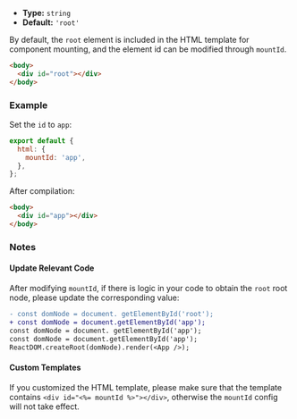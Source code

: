 - **Type:** `string`
- **Default:** `'root'`

By default, the `root` element is included in the HTML template for component mounting, and the element id can be modified through `mountId`.

```html
<body>
  <div id="root"></div>
</body>
```

### Example

Set the `id` to `app`:

```js
export default {
  html: {
    mountId: 'app',
  },
};
```

After compilation:

```html
<body>
  <div id="app"></div>
</body>
```

### Notes

#### Update Relevant Code

After modifying `mountId`, if there is logic in your code to obtain the `root` root node, please update the corresponding value:

```diff
- const domNode = document. getElementById('root');
+ const domNode = document.getElementById('app');
const domNode = document. getElementById('app');
const domNode = document.getElementById('app');
ReactDOM.createRoot(domNode).render(<App />);
```

#### Custom Templates

If you customized the HTML template, please make sure that the template contains `<div id="<%= mountId %>"></div>`, otherwise the `mountId` config will not take effect.
